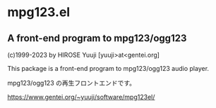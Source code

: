 # mpg123.el
## A front-end program to mpg123/ogg123

(c)1999-2023 by HIROSE Yuuji [yuuji>at<gentei.org]

This package is a front-end program to mpg123/ogg123 audio player.

mpg123/ogg123 の再生フロントエンドです。

https://www.gentei.org/~yuuji/software/mpg123el/
